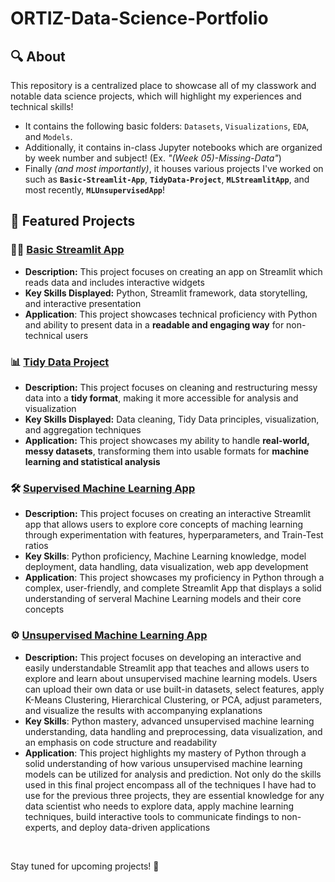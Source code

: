# ORTIZ-Data-Science-Portfolio

## 🔍 About 

This repository is a centralized place to showcase all of my classwork and notable data science projects, which will highlight my experiences and technical skills!  
- It contains the following basic folders: `Datasets`, `Visualizations`, `EDA`, and `Models`.
- Additionally, it contains in-class Jupyter notebooks which are organized by week number and subject! (Ex. *"(Week 05)-Missing-Data"*)
- Finally *(and most importantly)*, it houses various projects I've worked on such as **`Basic-Streamlit-App`**, **`TidyData-Project`**, **`MLStreamlitApp`**, and most recently, **`MLUnsupervisedApp`**!

## 🚀 Featured Projects

### 👩‍💻 [Basic Streamlit App](https://github.com/verortiz06/ORTIZ-Data-Science-Portfolio/tree/main/basic-streamlit-app)
- **Description:** This project focuses on creating an app on Streamlit which reads data and includes interactive widgets
- **Key Skills Displayed:** Python, Streamlit framework, data storytelling, and interactive presentation
- **Application**: This project showcases technical proficiency with Python and ability to present data in a **readable and engaging way** for non-technical users
### 📊 [Tidy Data Project](https://github.com/verortiz06/ORTIZ-Data-Science-Portfolio/tree/main/TidyData-Project)
- **Description:** This project focuses on cleaning and restructuring messy data into a **tidy format**, making it more accessible for analysis and visualization
- **Key Skills Displayed:** Data cleaning, Tidy Data principles, visualization, and aggregation techniques
- **Application:** This project showcases my ability to handle **real-world, messy datasets**, transforming them into usable formats for **machine learning and statistical analysis**
### 🛠️ [Supervised Machine Learning App](https://github.com/verortiz06/ORTIZ-Data-Science-Portfolio/tree/main/MLStreamlitApp)
- **Description:** This project focuses on creating an interactive Streamlit app that allows users to explore core concepts of maching learning through experimentation with features, hyperparameters, and Train-Test ratios
- **Key Skills**: Python proficiency, Machine Learning knowledge, model deployment, data handling, data visualization, web app development
- **Application**: This project showcases my proficiency in Python through a complex, user-friendly, and complete Streamlit App that displays a solid understanding of serveral Machine Learning models and their core concepts
### ⚙️ [Unsupervised Machine Learning App](https://github.com/verortiz06/ORTIZ-Data-Science-Portfolio/tree/main/MLUnsupervisedApp)
- **Description:** This project focuses on developing an interactive and easily understandable Streamlit app that teaches and allows users to explore and learn about unsupervised machine learning models. Users can upload their own data or use built-in datasets, select features, apply K-Means Clustering, Hierarchical Clustering, or PCA, adjust parameters, and visualize the results with accompanying explanations
- **Key Skills**: Python mastery, advanced unsupervised machine learning understanding, data handling and preprocessing, data visualization, and an emphasis on code structure and readability 
- **Application**: This project highlights my mastery of Python through a solid understanding of how various unsupervised machine learning models can be utilized for analysis and prediction. Not only do the skills used in this final project encompass all of the techniques I have had to use for the previous three projects, they are essential knowledge for any data scientist who needs to explore data, apply machine learning techniques, build interactive tools to communicate findings to non-experts, and deploy data-driven applications

<br>

Stay tuned for upcoming projects! 👋
